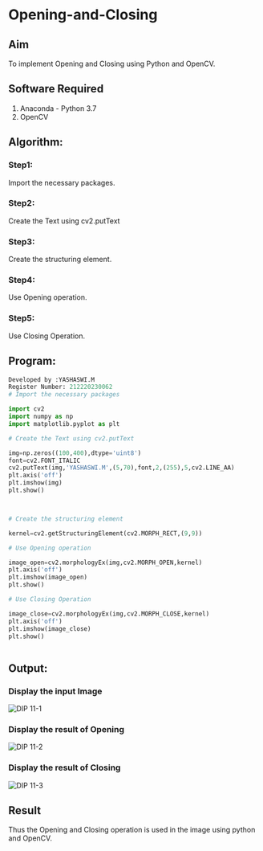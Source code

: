 # Opening-and-Closing

## Aim
To implement Opening and Closing using Python and OpenCV.

## Software Required
1. Anaconda - Python 3.7
2. OpenCV
## Algorithm:
### Step1:
Import the necessary packages.


### Step2:
Create the Text using cv2.putText

### Step3:
Create the structuring element.

### Step4:
Use Opening operation.

### Step5:
Use Closing Operation.

 
## Program:

``` Python
Developed by :YASHASWI.M 
Register Number: 212220230062
# Import the necessary packages

import cv2
import numpy as np
import matplotlib.pyplot as plt

# Create the Text using cv2.putText

img=np.zeros((100,400),dtype='uint8')
font=cv2.FONT_ITALIC
cv2.putText(img,'YASHASWI.M',(5,70),font,2,(255),5,cv2.LINE_AA)
plt.axis('off')
plt.imshow(img)
plt.show()



# Create the structuring element

kernel=cv2.getStructuringElement(cv2.MORPH_RECT,(9,9))

# Use Opening operation

image_open=cv2.morphologyEx(img,cv2.MORPH_OPEN,kernel)
plt.axis('off')
plt.imshow(image_open)
plt.show()

# Use Closing Operation

image_close=cv2.morphologyEx(img,cv2.MORPH_CLOSE,kernel)
plt.axis('off')
plt.imshow(image_close)
plt.show()



```
## Output:

### Display the input Image
![DIP 11-1](https://github.com/yashaswimitta/Opening-and-Closing/assets/94619247/253ae05d-cf03-4415-8dd4-d43f194b7af6)

### Display the result of Opening
![DIP 11-2](https://github.com/yashaswimitta/Opening-and-Closing/assets/94619247/3eb9f468-2d6f-44c4-aab5-a0ab53a06169)


### Display the result of Closing
![DIP 11-3](https://github.com/yashaswimitta/Opening-and-Closing/assets/94619247/60f45fd0-c8d4-456a-be20-389638a273bf)


## Result
Thus the Opening and Closing operation is used in the image using python and OpenCV.
